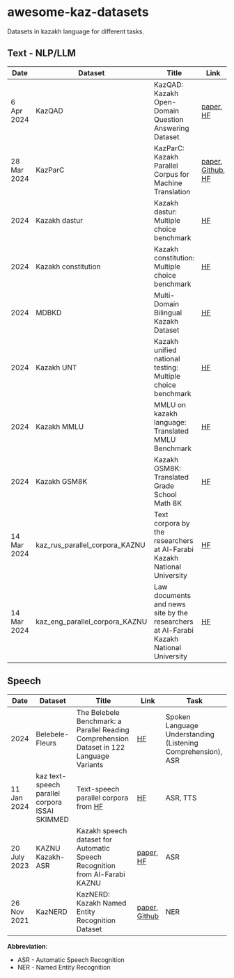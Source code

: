 # awesome-kaz-datasets
Datasets in kazakh language for different tasks.

## Text - NLP/LLM

| Date       | Dataset        | Title                                                                         | Link                                  | Task                                  |
| -----------| -------------- | ----------------------------------------------------------------------------------- | --------------------------------------| --------------------------------------|
| 6 Apr 2024 | KazQAD   | KazQAD: Kazakh Open-Domain Question Answering Dataset | [paper](https://arxiv.org/abs/2404.04487),<br>[HF](https://huggingface.co/datasets/issai/kazqad) | QA | 
| 28 Mar 2024 | KazParC   | KazParC: Kazakh Parallel Corpus for Machine Translation | [paper](https://arxiv.org/abs/2403.19399v2),<br>[Github](https://github.com/IS2AI/KazParC), <br> [HF](https://huggingface.co/datasets/issai/kazparc) | Machine Translation | 
|       2024 | Kazakh dastur   | Kazakh dastur: Multiple choice benchmark | [HF](https://huggingface.co/datasets/kz-transformers/kazakh-dastur-mc) | QA |
|       2024 | Kazakh constitution   | Kazakh constitution: Multiple choice benchmark | [HF](https://huggingface.co/datasets/kz-transformers/kazakh-constitution-mc) | QA |
|       2024 | MDBKD   | Multi-Domain Bilingual Kazakh Dataset | [HF](https://huggingface.co/datasets/kz-transformers/multidomain-kazakh-dataset) | QA |
|       2024 | Kazakh UNT   | Kazakh unified national testing: Multiple choice benchmark | [HF](https://huggingface.co/datasets/kz-transformers/kazakh-unified-national-testing-mc) | QA |
|       2024 | Kazakh MMLU   | MMLU on kazakh language: Translated MMLU Benchmark | [HF](https://huggingface.co/datasets/kz-transformers/mmlu-translated-kk) | QA |
|       2024 | Kazakh GSM8K   | Kazakh GSM8K: Translated Grade School Math 8K | [HF](https://huggingface.co/datasets/kz-transformers/gsm8k-kk-translated) | QA |
| 14 Mar 2024 | kaz_rus_parallel_corpora_KAZNU  | Text corpora by the researchers at Al-Farabi Kazakh National University  | [HF](https://huggingface.co/datasets/Dauren-Nur/kaz_rus_parallel_corpora_KAZNU) | Machine Translation |
| 14 Mar 2024 | kaz_eng_parallel_corpora_KAZNU  | Law documents and news site by the researchers at Al-Farabi Kazakh National University  | [HF](https://huggingface.co/datasets/Dauren-Nur/kaz_eng_parallel) | Machine Translation |










## Speech

| Date       | Dataset        | Title                                                                         | Link                                   | Task                                 |
| -----------| -------------- | ----------------------------------------------------------------------------------- | -------------------------------------- | ------------------------------------ |
| 2024 | Belebele-Fleurs   | The Belebele Benchmark: a Parallel Reading Comprehension Dataset in 122 Language Variants | [HF](https://huggingface.co/datasets/WueNLP/belebele-fleurs) | Spoken Language Understanding (Listening Comprehension), <br>ASR |
| 11 Jan 2024 | kaz text-speech parallel corpora ISSAI SKIMMED | Text-speech parallel corpora from [HF](https://huggingface.co/Dauren-Nur) | [HF](https://huggingface.co/datasets/Dauren-Nur/ISSAI_SKIMMED) | ASR, TTS |
| 20 July 2023 | KAZNU Kazakh-ASR   |  Kazakh speech dataset for Automatic Speech Recognition from Al-Farabi KAZNU  | [paper](https://www.mdpi.com/2504-2289/7/3/132), <br> [HF](https://huggingface.co/datasets/farabi-lab/kazakh-stt) | ASR |
| 26 Nov 2021 | KazNERD   | KazNERD: Kazakh Named Entity Recognition Dataset | [paper](https://arxiv.org/abs/2111.13419), <br> [Github](https://github.com/IS2AI/KazNERD?tab=readme-ov-file#KazNerd) | NER |


**Abbreviation**:
- ASR - Automatic Speech Recognition
- NER - Named Entity Recognition


